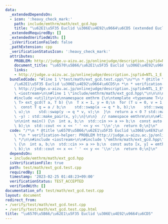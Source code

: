 ```yaml
---
data:
  _extendedDependsOn:
  - icon: ':heavy_check_mark:'
    path: include/emthrm/math/ext_gcd.hpp
    title: "\u62E1\u5F35 Euclid \u306E\u4E92\u9664\u6CD5 (extended Euclidean algorithm)"
  _extendedRequiredBy: []
  _extendedVerifiedWith: []
  _isVerificationFailed: false
  _pathExtension: cpp
  _verificationStatusIcon: ':heavy_check_mark:'
  attributes:
    PROBLEM: http://judge.u-aizu.ac.jp/onlinejudge/description.jsp?id=NTL_1_E
    document_title: "\u6570\u5B66/\u62E1\u5F35 Euclid \u306E\u4E92\u9664\u6CD5"
    links:
    - http://judge.u-aizu.ac.jp/onlinejudge/description.jsp?id=NTL_1_E
  bundledCode: "#line 1 \"test/math/ext_gcd.test.cpp\"\n/*\n * @title \u6570\u5B66\
    /\u62E1\u5F35 Euclid \u306E\u4E92\u9664\u6CD5\n *\n * verification-helper: PROBLEM\
    \ http://judge.u-aizu.ac.jp/onlinejudge/description.jsp?id=NTL_1_E\n */\n\n#include\
    \ <iostream>\n\n#line 1 \"include/emthrm/math/ext_gcd.hpp\"\n\n\n\n#include <tuple>\n\
    #include <utility>\n\nnamespace emthrm {\n\ntemplate <typename T>\nstd::pair<T,\
    \ T> ext_gcd(T a, T b) {\n  T x = 1, y = 0;\n  for (T u = 0, v = 1; b;) {\n  \
    \  const T q = a / b;\n    std::swap(a -= q * b, b);\n    std::swap(x -= q * u,\
    \ u);\n    std::swap(y -= q * v, v);\n  }\n  return a < 0 ? std::make_pair(-x,\
    \ -y) : std::make_pair(x, y);\n}\n\n}  // namespace emthrm\n\n\n#line 10 \"test/math/ext_gcd.test.cpp\"\
    \n\nint main() {\n  int a, b;\n  std::cin >> a >> b;\n  const auto [x, y] = emthrm::ext_gcd(a,\
    \ b);\n  std::cout << x << ' ' << y << '\\n';\n  return 0;\n}\n"
  code: "/*\n * @title \u6570\u5B66/\u62E1\u5F35 Euclid \u306E\u4E92\u9664\u6CD5\n\
    \ *\n * verification-helper: PROBLEM http://judge.u-aizu.ac.jp/onlinejudge/description.jsp?id=NTL_1_E\n\
    \ */\n\n#include <iostream>\n\n#include \"emthrm/math/ext_gcd.hpp\"\n\nint main()\
    \ {\n  int a, b;\n  std::cin >> a >> b;\n  const auto [x, y] = emthrm::ext_gcd(a,\
    \ b);\n  std::cout << x << ' ' << y << '\\n';\n  return 0;\n}\n"
  dependsOn:
  - include/emthrm/math/ext_gcd.hpp
  isVerificationFile: true
  path: test/math/ext_gcd.test.cpp
  requiredBy: []
  timestamp: '2023-02-25 01:48:23+09:00'
  verificationStatus: TEST_ACCEPTED
  verifiedWith: []
documentation_of: test/math/ext_gcd.test.cpp
layout: document
redirect_from:
- /verify/test/math/ext_gcd.test.cpp
- /verify/test/math/ext_gcd.test.cpp.html
title: "\u6570\u5B66/\u62E1\u5F35 Euclid \u306E\u4E92\u9664\u6CD5"
---
```

